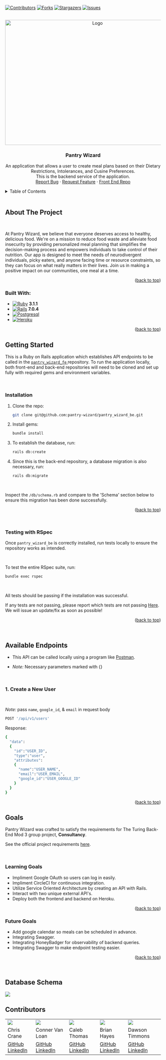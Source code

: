 <a name="readme-top"></a>

[![Contributors][contributors-shield]][contributors-url]
[![Forks][forks-shield]][forks-url]
[![Stargazers][stars-shield]][stars-url]
[![Issues][issues-shield]][issues-url]




<br />
<div align="center">
  <a href="https://github.com/pantry-wizard/pantry_wizard_be">
    <img src="https://user-images.githubusercontent.com/117066950/231888243-b836b725-b848-4151-a449-6564fd7d4e5e.png" alt="Logo" width="582" height="404">
  </a>

<h3 align="center">Pantry Wizard</h3>

  <p align="center">
    An application that allows a user to create meal plans based on their Dietary Restrictions, Intolerances, and Cusine Preferences. 
    <br>
    This is the backend service of the application.
    <br />
    <!-- <a href="https://github.com/github_username/repo_name"><strong>Explore the docs »</strong></a> -->
    <!-- <br /> -->
    <!-- <br /> -->
    <!-- <a href="https://github.com/github_username/repo_name">View Demo</a> -->
    <!-- · -->
    <a href="https://github.com/pantry-wizard/pantry_wizard_be/issues">Report Bug</a>
    ·
    <a href="https://github.com/pantry-wizard/pantry_wizard_be/issues">Request Feature</a>
    ·
    <a href="https://github.com/pantry-wizard/pantry_wizard_fe">Front End Repo</a>
  </p>
</div>



<!-- TABLE OF CONTENTS -->
<details>
  <summary>Table of Contents</summary>
  <ol>
    <li>
      <a href="#about-the-project">About The Project</a>
      <ul>
        <li><a href="#built-with">Built With</a></li>
      </ul>
    </li>
    <li>
      <a href="#getting-started">Getting Started</a>
      <ul>
        <li><a href="#installation">Installation</a></li>
        <li><a href="#testing-with-rspec">Testing With RSpec</a></li>
      </ul>
    </li>
    <li><a href="#available-endpoints">Available Endpoints</a></li>
    <li><a href="#goals">Goals</a></li>
    <!-- <li><a href="#usage">Usage</a></li> -->
    <!-- <li><a href="#roadmap">Roadmap</a></li> -->
    <!-- <li><a href="#contributing">Contributing</a></li> -->
    <!-- <li><a href="#license">License</a></li> -->
    <!-- <li><a href="#contact">Contact</a></li> -->
    <!-- <li><a href="#acknowledgments">Acknowledgments</a></li> -->
  </ol>
</details>


<br>

<!-- ABOUT THE PROJECT -->
## About The Project
<br>

At Pantry Wizard, we believe that everyone deserves access to healthy, delicious food. We're on a mission to reduce food waste and alleviate food insecurity by providing personalized meal planning that simplifies the decision-making process and empowers individuals to take control of their nutrition. Our app is designed to meet the needs of neurodivergent individuals, picky eaters, and anyone facing time or resource constraints, so they can focus on what really matters in their lives. Join us in making a positive impact on our communities, one meal at a time.

<p align="right">(<a href="#readme-top">back to top</a>)</p>



### Built With:

* [![Ruby]][Ruby-url] **3.1.1**
* [![Rails]][Rails-url] **7.0.4**
* [![Postgresql]][Postgresql-url]
* [![Heroku]][Heroku-url]

<p align="right">(<a href="#readme-top">back to top</a>)</p>



<!-- GETTING STARTED -->
## Getting Started

This is a Ruby on Rails application which establishes API endpoints to be called in the <a href="https://github.com/pantry-wizard/pantry_wizard_fe"> `pantry_wizard_fe` </a> repository. To run the application locally, both front-end and back-end repositories will need to be cloned and set up fully with required gems and environment variables.

<br>

### Installation

1. Clone the repo:
   ```bash
   git clone git@github.com:pantry-wizard/pantry_wizard_be.git
   ```

2. Install gems:
   ```bash
   bundle install
   ```

3. To establish the database, run:
   ```bash
   rails db:create
   ```

4. Since this is the back-end repository, a database migration is also necessary, run:
   ```bash
   rails db:migrate
   ```
<br>

  Inspect the `/db/schema.rb` and compare to the 'Schema' section below to ensure this migration has been done successfully.

<p align="right">(<a href="#readme-top">back to top</a>)</p>

<br>


### Testing with RSpec

Once `pantry_wizard_be` is correctly installed, run tests locally to ensure the repository works as intended.

<br>

  To test the entire RSpec suite, run:
   ```bash
   bundle exec rspec
   ```

<br>

All tests should be passing if the installation was successful. 

If any tests are not passing, please report which tests are not passing <a href="https://github.com/pantry-wizard/pantry_wizard_be/issues">Here</a>. We will issue an update/fix as soon as possible!


<p align="right">(<a href="#readme-top">back to top</a>)</p>

<br>


## Available Endpoints
- This API can be called locally using a program like [Postman](https://www.postman.com).

- *Note:* Necessary parameters marked with {}

<br>

### 1. Create a New User
<br>

*Note:* pass `name`, `google_id`, & `email` in request body


```bash
POST '/api/v1/users'
```

   
Response:
```bash
{
  "data":
  {
    "id":"USER_ID",
    "type":"user",
    "attributes":
    {
      "name":"USER_NAME",
      "email":"USER_EMAIL",
      "google_id":"USER_GOOGLE_ID"
    }
  }
}
```


<p align="right">(<a href="#readme-top">back to top</a>)</p>


## Goals

Pantry Wizard was crafted to satisfy the requirements for The Turing Back-End Mod 3 group project, **Consultancy**. 

See the official project requirements [here](https://backend.turing.edu/module3/projects/consultancy/).

<br>

### Learning Goals
- Impliment Google OAuth so users can log in easily.
- Impliment CircleCI for continuous integration.
- Utilize Service Oriented Architecture by creating an API with Rails.
- Interact with two unique external API's.
- Deploy both the frontend and backend on Heroku.

<p align="right">(<a href="#readme-top">back to top</a>)</p>

### Future Goals
- Add google calendar so meals can be scheduled in advance.
- Integrating Swagger.
- Integrating HoneyBadger for observability of backend queries.
- Integrating Swagger to make endpoint testing easier.

<p align="right">(<a href="#readme-top">back to top</a>)</p>

<br>

## Database Schema

<img src="https://user-images.githubusercontent.com/117066950/231925266-0c94620d-a411-4649-a073-e09622d44edf.png">

<br>

## Contributors
<table>
  <tr>
    <td><img src="https://avatars.githubusercontent.com/u/116330317?s=120&v=4"></td>
    <td><img src="https://avatars.githubusercontent.com/u/88596340?s=120&v=4"></td>
    <td><img src="https://avatars.githubusercontent.com/u/104170346?s=120&v=4"></td>
    <td><img src="https://avatars.githubusercontent.com/u/71752551?s=120&v=4"></td>
    <td><img src="https://avatars.githubusercontent.com/u/117066950?s=120&v=4"></td>
  </tr>
  <tr>
    <td>Chris Crane</td>
    <td>Conner Van Loan</td>
    <td>Caleb Thomas</td>
    <td>Brian Hayes</td>
    <td>Dawson Timmons</td>
  </tr>
  <tr>
    <td>
      <a href="https://github.com/GreenGogh47">GitHub</a><br>
      <a href="https://www.linkedin.com/in/chris-crane-16106814/">LinkedIn</a>
    </td>
    <td>
      <a href="https://github.com/C-V-L">GitHub</a><br>
      <a href="https://www.linkedin.com/in/conner-van-loan/">LinkedIn</a>
    </td>
    <td>
      <a href="https://github.com/cjthomas00">GitHub</a><br>
      <a href="https://www.linkedin.com/in/calebjthomas/">LinkedIn</a>
    </td>
    <td>
      <a href="https://github.com/Bphayes1200">GitHub</a><br>
      <a href="https://www.linkedin.com/in/brian-hayes-363812204/">LinkedIn</a>
    </td>
    <td>
      <a href="https://github.com/DMTimmons1">GitHub</a><br>
      <a href="https://www.linkedin.com/in/dawson-timmons/">LinkedIn</a>
    </td>
  </tr>
</table>


<!-- MARKDOWN LINKS & IMAGES -->
[contributors-shield]: https://img.shields.io/github/contributors/pantry-wizard/pantry_wizard_be.svg?style=for-the-badge
[contributors-url]: https://github.com/pantry-wizard/pantry_wizard_be/graphs/contributors
[forks-shield]: https://img.shields.io/github/forks/pantry-wizard/pantry_wizard_be.svg?style=for-the-badge
[forks-url]: https://github.com/pantry-wizard/pantry_wizard_be/network/members
[stars-shield]: https://img.shields.io/github/stars/pantry-wizard/pantry_wizard_be.svg?style=for-the-badge
[stars-url]: https://github.com/pantry-wizard/pantry_wizard_be/stargazers
[issues-shield]: https://img.shields.io/github/issues/pantry-wizard/pantry_wizard_be.svg?style=for-the-badge
[issues-url]: https://github.com/pantry-wizard/pantry_wizard_be/issues
[license-shield]: https://img.shields.io/github/license/pantry-wizard/pantry_wizard_be.svg?style=for-the-badge
[license-url]: https://github.com/pantry-wizard/pantry_wizard_be/blob/master/LICENSE.txt
[linkedin-shield]: https://img.shields.io/badge/-LinkedIn-black.svg?style=for-the-badge&logo=linkedin&colorB=555
[linkedin-url]: https://linkedin.com/in/linkedin_username
[product-screenshot]: images/screenshot.png
[Ruby]: https://img.shields.io/badge/ruby-000000?style=for-the-badge&logo=ruby&logoColor=red
[Ruby-url]: https://www.ruby-lang.org/en/
[Rails]: https://img.shields.io/badge/rails-red?style=for-the-badge&logo=rubyonrails&logoColor=white&color=red
[Rails-url]: https://rubyonrails.org/
[Postgresql]: https://img.shields.io/badge/postgresql-3386FF?style=for-the-badge&logo=postgresql&logoColor=FFFFFF
[Postgresql-url]: https://www.postgresql.org/
[Heroku]: https://img.shields.io/badge/Heroku-430098?style=for-the-badge&logo=heroku&logoColor=white
[Heroku-url]: https://www.heroku.com/